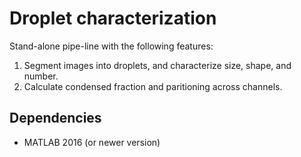 # Droplet characterization

Stand-alone pipe-line with the following features:
1. Segment images into droplets, and characterize size, shape, and number.
2. Calculate condensed fraction and paritioning across channels.

## Dependencies
* MATLAB 2016 (or newer version)
